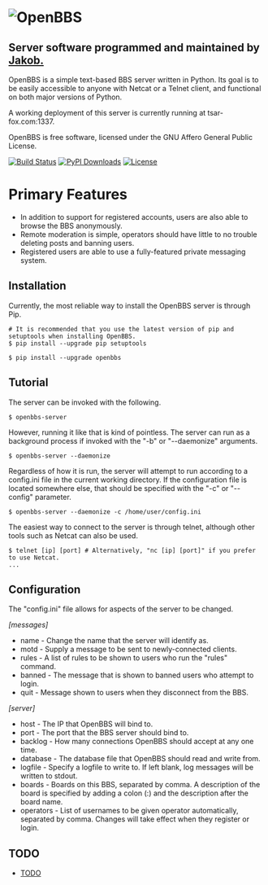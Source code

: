 ![OpenBBS](https://raw.github.com/TsarFox/openbbs/master/OpenBBS_Logo.png "OpenBBS")
=========
## Server software programmed and maintained by [Jakob.](http://tsar-fox.com/)
OpenBBS is a simple text-based BBS server written in Python. Its goal is to be easily accessible to anyone with Netcat or a Telnet client, and functional on both major versions of Python.

A working deployment of this server is currently running at tsar-fox.com:1337.

OpenBBS is free software, licensed under the GNU Affero General Public License.

[![Build Status](https://travis-ci.org/TsarFox/openbbs.svg?branch=master)](https://travis-ci.org/TsarFox/openbbs)  [![PyPI Downloads](https://img.shields.io/pypi/dm/OpenBBS.svg)](https://pypi.python.org/pypi/OpenBBS/)  [![License](https://img.shields.io/github/license/tsarfox/openbbs.svg)](https://www.gnu.org/licenses/agpl-3.0.html)


Primary Features
================

* In addition to support for registered accounts, users are also able to browse the BBS anonymously.
* Remote moderation is simple, operators should have little to no trouble deleting posts and banning users.
* Registered users are able to use a fully-featured private messaging system.


Installation
------------

Currently, the most reliable way to install the OpenBBS server is through Pip.

    # It is recommended that you use the latest version of pip and setuptools when installing OpenBBS.
    $ pip install --upgrade pip setuptools

    $ pip install --upgrade openbbs


Tutorial
--------

The server can be invoked with the following.

    $ openbbs-server

However, running it like that is kind of pointless. The server can run as a background process if invoked with the "-b" or "--daemonize" arguments.

    $ openbbs-server --daemonize

Regardless of how it is run, the server will attempt to run according to a config.ini file in the current working directory. If the configuration file is located somewhere else, that should be specified with the "-c" or "--config" parameter.

    $ openbbs-server --daemonize -c /home/user/config.ini

The easiest way to connect to the server is through telnet, although other tools such as Netcat can also be used.

    $ telnet [ip] [port] # Alternatively, "nc [ip] [port]" if you prefer to use Netcat.
    ...


Configuration
-------------

The "config.ini" file allows for aspects of the server to be changed.

*[messages]*
* name - Change the name that the server will identify as.
* motd - Supply a message to be sent to newly-connected clients.
* rules - A list of rules to be shown to users who run the "rules" command.
* banned - The message that is shown to banned users who attempt to login.
* quit - Message shown to users when they disconnect from the BBS.

*[server]*
* host - The IP that OpenBBS will bind to.
* port - The port that the BBS server should bind to.
* backlog - How many connections OpenBBS should accept at any one time.
* database - The database file that OpenBBS should read and write from.
* logfile - Specify a logfile to write to. If left blank, log messages will be written to stdout.
* boards - Boards on this BBS, separated by comma. A description of the board is specified by adding a colon (:) and the description after the board name.
* operators - List of usernames to be given operator automatically, separated by comma. Changes will take effect when they register or login.


TODO
----
- [TODO](/TODO.md)